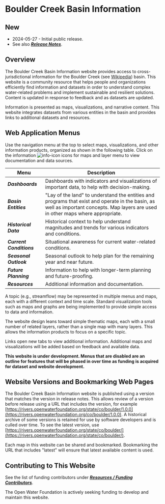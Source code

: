 # Boulder Creek Basin Information #

## New ##

*   2024-05-27 - Initial public release.
*   See also [***Release Notes***](#/content-page/release-notes).

## Overview ##

The Boulder Creek Basin Information website provides access to cross-jurisdictional
information for the
Boulder Creek (see [Wikipedia](https://en.wikipedia.org/wiki/Boulder_Creek(Colorado))) basin.
This website is a community resource that helps people and organizations efficiently find information and datasets
in order to understand complex
water-related problems and implement sustainable and resilient solutions.
Content is updated in response to feedback and as datasets are updated.

Information is presented as maps, visualizations, and narrative content.
This website integrates datasets from various entities in the basin and provides
links to additional datasets and resources.

## Web Application Menus ##

Use the navigation menu at the top to select maps, visualizations, and other information products, organized as shown in the following table.
Click on the information ![info-icon](/img/info-icon.png) icons for maps and layer menu to view documentation and data sources.

| **Menu** | **Description** |
| -- | -- |
| ***Dashboards*** | Dashboards with indicators and visualizations of important data, to help with decision-making. |
| ***Basin Entities*** | "Lay of the land" to understand the entities and programs that exist and operate in the basin, as well as important concepts.  Map layers are used in other maps where appropriate. |
| ***Historical Data*** | Historical context to help understand magnitudes and trends for various indicators and conditions. | 
| ***Current Conditions*** | Situational awareness for current water-related conditions. |
| ***Seasonal Outlook*** | Seasonal outlook to help plan for the remaining year and near future. |
| ***Future Planning*** | Information to help with longer-term planning and future-proofing. |
| ***Resources*** | Additional information and documentation. |

A topic (e.g., streamflow) may be represented in multiple menus and maps,
each with a different context and time scale.
Standard visualization tools such as maps and graphs are being implemented
to provide simple access to data and information.

The website design leans toward simple thematic maps, each with a small number of related layers,
rather than a single map with many layers.
This allows the information products to focus on a specific topic.

Links open new tabs to view additional information.
Additional maps and visualizations will be added based on feedback and available data.

**This website is under development.  Menus that are disabled are an outline for features that will be phased in over
time as funding is acquired for dataset and website development.**

## Website Versions and Bookmarking Web Pages ##

The Boulder Creek Basin Information website is published using a version that matches the version in release notes.
This allows review of a version before release using a URL that includes the version,
for example [https://rivers.openwaterfoundation.org/state/co/boulder/1.0.0](https://rivers.openwaterfoundation.org/co/boulder/1.0.0).
A historical archive of some versions is retained for use by software developers and is culled over time.
To see the latest version, use [https://rivers.openwaterfoundation.org/state/co/boulder/](https://rivers.openwaterfoundation.org/state/co/boulder/).

Each map in this website can be shared and bookmarked.
Bookmarking the URL that includes "latest" will ensure that latest available content is used.

## Contributing to This Website ##

See the list of funding contributors under [***Resources / Funding Contributors***](#/content-page/funders.md).

The Open Water Foundation is actively seeking funding to develop and maintain this website.
